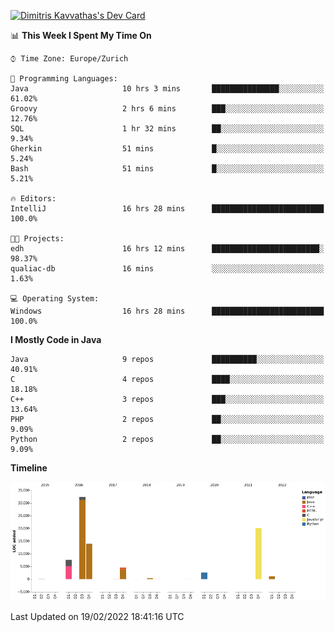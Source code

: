<a href="https://app.daily.dev/JimR21"><img src="https://api.daily.dev/devcards/1a6ea627b9cf4de4a4f1b5f5cac8c85e.png?r=t8i" width="400" alt="Dimitris Kavvathas's Dev Card"/></a>

<!--START_SECTION:waka-->
📊 **This Week I Spent My Time On** 

```text
⌚︎ Time Zone: Europe/Zurich

💬 Programming Languages: 
Java                     10 hrs 3 mins       ███████████████░░░░░░░░░░   61.02% 
Groovy                   2 hrs 6 mins        ███░░░░░░░░░░░░░░░░░░░░░░   12.76% 
SQL                      1 hr 32 mins        ██░░░░░░░░░░░░░░░░░░░░░░░   9.34% 
Gherkin                  51 mins             █░░░░░░░░░░░░░░░░░░░░░░░░   5.24% 
Bash                     51 mins             █░░░░░░░░░░░░░░░░░░░░░░░░   5.21%

🔥 Editors: 
IntelliJ                 16 hrs 28 mins      █████████████████████████   100.0%

🐱‍💻 Projects: 
edh                      16 hrs 12 mins      ████████████████████████░   98.37% 
qualiac-db               16 mins             ░░░░░░░░░░░░░░░░░░░░░░░░░   1.63%

💻 Operating System: 
Windows                  16 hrs 28 mins      █████████████████████████   100.0%

```

**I Mostly Code in Java** 

```text
Java                     9 repos             ██████████░░░░░░░░░░░░░░░   40.91% 
C                        4 repos             ████░░░░░░░░░░░░░░░░░░░░░   18.18% 
C++                      3 repos             ███░░░░░░░░░░░░░░░░░░░░░░   13.64% 
PHP                      2 repos             ██░░░░░░░░░░░░░░░░░░░░░░░   9.09% 
Python                   2 repos             ██░░░░░░░░░░░░░░░░░░░░░░░   9.09%

```


**Timeline**

![Chart not found](https://raw.githubusercontent.com/JimR21/JimR21/master/charts/bar_graph.png) 


 Last Updated on 19/02/2022 18:41:16 UTC
<!--END_SECTION:waka-->

<!--
**JimR21/JimR21** is a ✨ _special_ ✨ repository because its `README.md` (this file) appears on your GitHub profile.

Here are some ideas to get you started:

- 🔭 I’m currently working on ...
- 🌱 I’m currently learning ...
- 👯 I’m looking to collaborate on ...
- 🤔 I’m looking for help with ...
- 💬 Ask me about ...
- 📫 How to reach me: ...
- 😄 Pronouns: ...
- ⚡ Fun fact: ...
-->
